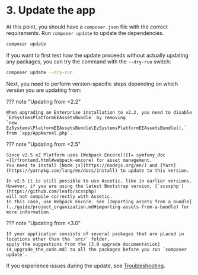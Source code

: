 # 3. Update the app

At this point, you should have a `composer.json` file with the correct requirements. Run `composer update` to update the dependencies. 

``` bash
composer update
```

If you want to first test how the update proceeds without actually updating any packages, you can try the command with the `--dry-run` switch:

``` bash
composer update --dry-run
```

Next, you need to perform version-specific steps depending on which version you are updating from:

??? note "Updating from <2.2"
    
    When upgrading an Enterprise installation to v2.2, you need to disable `EzSystemsPlatformEEAssetsBundle` by removing
    `new EzSystems\PlatformEEAssetsBundle\EzSystemsPlatformEEAssetsBundle(),` from `app/AppKernel.php`.

??? note "Updating from <2.5"

    Since v2.5 eZ Platform uses [Webpack Encore]([[= symfony_doc =]]/frontend.html#webpack-encore) for asset management.
    You need to install [Node.js](https://nodejs.org/en/) and [Yarn](https://yarnpkg.com/lang/en/docs/install) to update to this version.

    In v2.5 it is still possible to use Assetic, like in earlier versions.
    However, if you are using the latest Bootstrap version, [`scssphp`](https://github.com/leafo/scssphp)
    will not compile correctly with Assetic.
    In this case, use Webpack Encore. See [Importing assets from a bundle](../guide/project_organization.md#importing-assets-from-a-bundle) for more information.

??? note "Updating from <3.0"

    If your application consists of several packages that are placed in locations other than the `src/` folder, 
    apply the suggestions from the [3.0 upgrade documentation](4_upgrade_the_code.md) to all the packages before you run `composer update`.

If you experience issues during the update, see [Troubleshooting](../getting_started/troubleshooting.md#cloning-failed-using-an-ssh-key).
